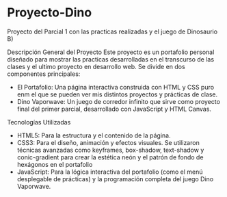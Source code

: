 # Proyecto-Dino
Proyecto del Parcial 1 con las practicas realizadas y el juego de Dinosaurio B)

Descripción General del Proyecto
Este proyecto es un portafolio personal diseñado para mostrar las practicas desarrolladas en el transcurso de las clases y el ultimo proyecto en desarrollo web. 
Se divide en dos componentes principales:
 - El Portafolio: Una página interactiva construida con HTML y CSS puro enm el que se pueden ver mis distintos proyectos  y prácticas de clase.
 - Dino Vaporwave: Un juego de corredor infinito que sirve como proyecto final del primer parcial, desarrollado con JavaScript y HTML Canvas.

Tecnologías Utilizadas 
 - HTML5: Para la estructura y el contenido de la página.
 - CSS3: Para el diseño, animación y efectos visuales. Se utilizaron técnicas avanzadas como keyframes, box-shadow, text-shadow y conic-gradient para crear la estética neón y el patrón de fondo de hexágonos en el portafolio
 - JavaScript: Para la lógica interactiva del portafolio (como el menú desplegable de prácticas) y la programación completa del juego Dino Vaporwave.
